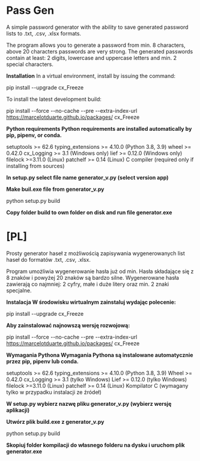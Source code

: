 # Pass Gen

A simple password generator with the ability to save generated password lists to .txt, .csv, .xlsx formats. 

The program allows you to generate a password from min. 8 characters, above 20 characters passwords are very strong. The generated passwords contain at least: 2 digits, lowercase and uppercase letters and min. 2 special characters.

**Installation**
In a virtual environment, install by issuing the command:

pip install --upgrade cx_Freeze

To install the latest development build:

pip install --force --no-cache --pre --extra-index-url https://marcelotduarte.github.io/packages/ cx_Freeze

**Python requirements
Python requirements are installed automatically by pip, pipenv, or conda.**

setuptools >= 62.6
typing_extensions >= 4.10.0 (Python 3.8, 3.9)
wheel >= 0.42.0
cx_Logging >= 3.1           (Windows only)
lief >= 0.12.0              (Windows only)
filelock >=3.11.0           (Linux)
patchelf >= 0.14            (Linux)
C compiler                  (required only if installing from sources)



**In setup.py select file name generator_v.py  (select version app)**
                             
**Make buil.exe file from generator_v.py**
                             
python setup.py build

**Copy folder build to own folder on disk and run file generator.exe**


# [PL]

Prosty generator haseł z możliwością zapisywania wygenerowanych list haseł do formatów .txt, .csv, .xlsx.

Program umożliwia wygenerowanie hasła już od min. Hasła składające się z 8 znaków i powyżej 20 znaków są bardzo silne. Wygenerowane hasła zawierają co najmniej: 2 cyfry, małe i duże litery oraz min. 2 znaki specjalne.

**Instalacja W środowisku wirtualnym zainstaluj wydając polecenie:**

pip install --upgrade cx_Freeze

**Aby zainstalować najnowszą wersję rozwojową:**

pip install --force --no-cache --pre --extra-index-url https://marcelotduarte.github.io/packages/ cx_Freeze

**Wymagania Pythona Wymagania Pythona są instalowane automatycznie przez pip, pipenv lub conda.**

setuptools >= 62.6 typing_extensions >= 4.10.0 (Python 3.8, 3.9) Wheel >= 0.42.0 cx_Logging >= 3.1 (tylko Windows) Lief >= 0.12.0 (tylko Windows) filelock >=3.11.0 (Linux) patchelf >= 0.14 (Linux) Kompilator C (wymagany tylko w przypadku instalacji ze źródeł)

**W setup.py wybierz nazwę pliku generator_v.py (wybierz wersję aplikacji)**

**Utwórz plik build.exe z generator_v.py**

python setup.py build

**Skopiuj folder kompilacji do własnego folderu na dysku i uruchom plik generator.exe**
